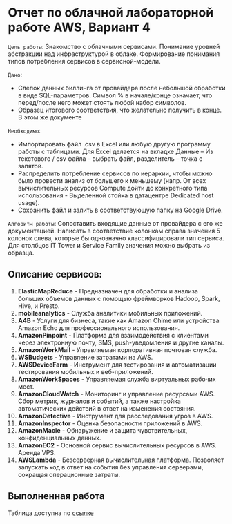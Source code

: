 # Отчет по облачной лабораторной работе AWS, Вариант 4

`Цель работы`: Знакомство с облачными сервисами. Понимание уровней абстракции над инфраструктурой в облаке. Формирование понимания типов потребления сервисов в сервисной-модели.

`Дано`: 
* Слепок данных биллинга от провайдера после небольшой обработки в виде SQL-параметров. Символ % в начале/конце означает, что перед/после него может стоять любой набор символов.
* Образец итогового соответствия, что желательно получить в конце. В этом же документе 

`Необходимо`:
* Импортировать файл .csv в Excel или любую другую программу работы с таблицами. Для Excel делается на вкладке Данные – Из текстового / csv файла – выбрать файл, разделитель – точка с запятой.
* Распределить потребление сервисов по иерархии, чтобы можно было провести анализ от большего к меньшему (напр. От всех вычислительных ресурсов Compute дойти до конкретного типа использования - Выделенной стойка в датацентре Dedicated host usage).
* Сохранить файл и залить в соответствующую папку на Google Drive.

`Алгоритм работы`: Сопоставить входящие данные от провайдера с его же документацией. Написать в соответствие колонкам справа значения 5 колонок слева, которые бы однозначно классифицировали тип сервиса. Для столбцов IT Tower и Service Family значения можно выбрать из образца.



## Описание сервисов:
1. __ElasticMapReduce__ - Предназначен для обработки и анализа больших объемов данных с помощью фреймворков Hadoop, Spark, Hive, и Presto.
2. __mobileanalytics__ - Служба аналитики мобильных приложений.
3. __A4B__ - Услуги для бизнеса, такие как Amazon Chime или устройства Amazon Echo для профессионального использования.
4. __AmazonPinpoint__ - Платформа для взаимодействия с клиентами через электронную почту, SMS, push-уведомления и другие каналы.
5. __AmazonWorkMail__ - Управляемая корпоративная почтовая служба.
6. __WSBudgets__ - Управление затратами на AWS.
7. __AWSDeviceFarm__ - Инструмент для тестирования и автоматизации тестирования мобильных и веб-приложений.
8. __AmazonWorkSpaces__ - Управляемая служба виртуальных рабочих мест.
9. __AmazonCloudWatch__ - Мониторинг и управление ресурсами AWS. Сбор метрик, журналов и событий, а также настройка автоматических действий в ответ на изменения состояния.
10. __AmazonDetective__ - Инструмент для расследования угроз в AWS.
11. __AmazonInspector__ - Оценка безопасности приложений в AWS.
12. __AmazonMacie__ - Обнаружение и защита чувствительных, конфиденциальных данных.
13. __AmazonEC2__ - Основной сервис вычислительных ресурсов в AWS. Аренда VPS.
14. __AWSLambda__ - Безсерверная вычислительная платформа. Позволяет запускать код в ответ на события без управления серверами, сокращая операционные затраты.

## Выполненная работа

Таблица доступна по [ссылке](https://docs.google.com/spreadsheets/d/1NUMh95uMoYrvo4t5XIa98bRV87YlU21ttNtmSrWyHws/edit?gid=0#gid=0)

